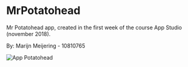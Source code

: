 # MrPotatohead
Mr Potatohead app, created in the first week of the course App Studio (november 2018).

By: Marijn Meijering - 10810765

![App Potatohead](https://github.com/10810765/MrPotatohead/doc/potatoApp.png)
